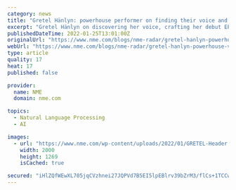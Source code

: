 ```yaml
---
category: news
title: "Gretel Hänlyn: powerhouse performer on finding their voice and working with Mura Masa"
excerpt: "Gretel Hänlyn on discovering her voice, crafting her debut EP and her early Francis Bean Cobain-inspired pseudonym"
publishedDateTime: 2022-01-25T13:01:00Z
originalUrl: "https://www.nme.com/blogs/nme-radar/gretel-hanlyn-powerhouse-vocal-performances-from-motorbike-3145852"
webUrl: "https://www.nme.com/blogs/nme-radar/gretel-hanlyn-powerhouse-vocal-performances-from-motorbike-3145852"
type: article
quality: 17
heat: 17
published: false

provider:
  name: NME
  domain: nme.com

topics:
  - Natural Language Processing
  - AI

images:
  - url: "https://www.nme.com/wp-content/uploads/2022/01/GRETEL-Header.jpg"
    width: 2000
    height: 1269
    isCached: true

secured: "iHlZQfWEwXL705jqCVzhnei27JQPVd7B5EI5lpEBlrv39bZrM3/flCs+1TCCwrpdxNho7A8qAe6+3+GwLmDi44YvH1m8obARHJdG3Oq8IHGpuZx+dltuuYbq+nx3KqPNBcMxVBey4X4gQzovvjt/Kf0nHGoaAfQ82Fhu7ItsDUxUslrw1/qoHmbkqwkgjHPQ/QQX6VfBiFkPV4jNBGhXS4FTI6MZpk4peRsjpaSKa+VUUwwMbBu37lS+RIwjyWWWH9kutGtCPa6eyEZuWbpMT49+N6qEDJuQEO8UdsFhUldng2nFIABDS/gvRZ4XTmFb0Feu9YUTEsQFtCYPLoEyKST+V1UDdkyxR8kXbBl/xIU=;//05TVabwMNLwu4Vuo8k7Q=="
---
```


